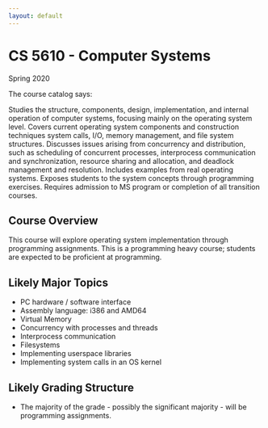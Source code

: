 ```yaml
---
layout: default
---
```


# CS 5610 - Computer Systems

Spring 2020

The course catalog says:

Studies the structure, components, design, implementation, and internal
operation of computer systems, focusing mainly on the operating system level.
Covers current operating system components and construction techniques system
calls, I/O, memory management, and file system structures. Discusses issues
arising from concurrency and distribution, such as scheduling of concurrent
processes, interprocess communication and synchronization, resource sharing and
allocation, and deadlock management and resolution. Includes examples from real
operating systems. Exposes students to the system concepts through programming
exercises. Requires admission to MS program or completion of all transition
courses.

## Course Overview

This course will explore operating system implementation through programming
assignments. This is a programming heavy course; students are expected to be
proficient at programming.

## Likely Major Topics

 * PC hardware / software interface
 * Assembly language: i386 and AMD64
 * Virtual Memory
 * Concurrency with processes and threads
 * Interprocess communication
 * Filesystems
 * Implementing userspace libraries
 * Implementing system calls in an OS kernel

## Likely Grading Structure

 * The majority of the grade - possibly the significant majority - will be
   programming assignments.

